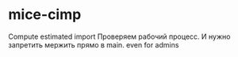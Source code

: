 # mice-cimp
Compute estimated import
Проверяем рабочий процесс. И нужно запретить мержить прямо в main. even for admins